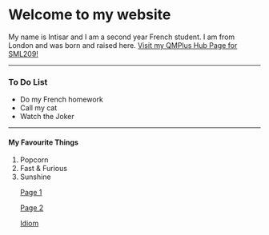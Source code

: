 <h1><strong>Welcome to my website</strong></h1>


  <p>My name is Intisar and I am a second year French student. I am from London and was born and raised here. 
  <a href="https://hub.qmplus.qmul.ac.uk/artefact/internal/index.php"> Visit my QMPlus Hub Page for SML209!</a>
   <p/>
  
  <hr>
  <h3>To Do List</h3>
  <ul>
  <li>Do my French homework</li>
  <li>Call my cat</li>
  <li>Watch the Joker</li>
  </ul>
  <hr>
  
  <h4>My Favourite Things</h4>
  
<ol>
  <li>Popcorn</li>
  <li>Fast & Furious</li>
  <li>Sunshine</li>

<a href="https://intisarmusa.github.io/sml5202-intisar/page1.html">Page 1</a>

<a href="https://intisarmusa.github.io/sml5202-intisar/page2.html">Page 2</a>

<a href="https://intisarmusa.github.io/sml5202-intisar/idioms.html">Idiom</a>


